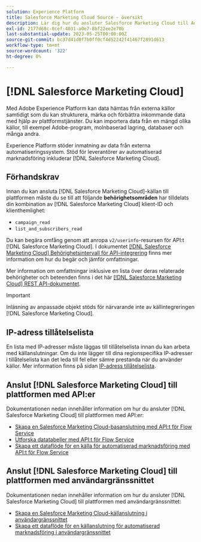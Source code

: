 ```yaml
---
solution: Experience Platform
title: Salesforce Marketing Cloud Source - översikt
description: Lär dig hur du ansluter Salesforce Marketing Cloud till Adobe Experience Platform med hjälp av API:er eller användargränssnittet.
exl-id: 2177d68c-0cef-4031-a0e7-8bf22ee2e70b
last-substantial-update: 2023-05-25T00:00:00Z
source-git-commit: bc37d41d0f7b0ff0cf4d52242f41467f2891d613
workflow-type: tm+mt
source-wordcount: '322'
ht-degree: 0%

---
```


# [!DNL Salesforce Marketing Cloud]

Med Adobe Experience Platform kan data hämtas från externa källor samtidigt som du kan strukturera, märka och förbättra inkommande data med hjälp av plattformstjänster. Du kan importera data från en mängd olika källor, till exempel Adobe-program, molnbaserad lagring, databaser och många andra.

Experience Platform stöder inmatning av data från externa automatiseringssystem. Stöd för leverantörer av automatiserad marknadsföring inkluderar [!DNL Salesforce Marketing Cloud].

## Förhandskrav

Innan du kan ansluta [!DNL Salesforce Marketing Cloud]-källan till plattformen måste du se till att följande **behörighetsområden** har tilldelats din kombination av [!DNL Salesforce Marketing Cloud] klient-ID och klienthemlighet:

* `campaign_read`
* `list_and_subscribers_read`

Du kan begära omfång genom att anropa `v2/userinfo`-resursen för API:t [!DNL Salesforce Marketing Cloud]. I dokumentet [[!DNL Salesforce Marketing Cloud] Behörighetsintervall för API-integrering](<https://developer.salesforce.com/docs/marketing/marketing-cloud/guide/data-access-permissions.html>) finns mer information om hur du begär och jämför omfattningar.

Mer information om omfattningar inklusive en lista över deras relaterade behörigheter och beteenden finns i det här [[!DNL Salesforce Marketing Cloud] REST API-dokumentet](<https://developer.salesforce.com/docs/marketing/marketing-cloud/guide/rest-permissions-and-scopes.html>).

>[!IMPORTANT]
>
>Inläsning av anpassade objekt stöds för närvarande inte av källintegreringen [!DNL Salesforce Marketing Cloud].

## IP-adress tillåtelselista

En lista med IP-adresser måste läggas till tillåtelselista innan du kan arbeta med källanslutningar. Om du inte lägger till dina regionspecifika IP-adresser i tillåtelselista kan det leda till fel eller sämre prestanda när du använder källor. Mer information finns på sidan [IP-adress tillåtelselista](../../ip-address-allow-list.md).

## Anslut [!DNL Salesforce Marketing Cloud] till plattformen med API:er

Dokumentationen nedan innehåller information om hur du ansluter [!DNL Salesforce Marketing Cloud] till plattformen med API:er:

* [Skapa en Salesforce Marketing Cloud-basanslutning med API:t för Flow Service](../../tutorials/api/create/marketing-automation/salesforce-marketing-cloud.md)
* [Utforska datatabeller med API:t för Flow Service](../../tutorials/api/explore/tabular.md)
* [Skapa ett dataflöde för en källa för automatiserad marknadsföring med API:t för Flow Service](../../tutorials/api/collect/marketing-automation.md)

## Anslut [!DNL Salesforce Marketing Cloud] till plattformen med användargränssnittet

Dokumentationen nedan innehåller information om hur du ansluter [!DNL Salesforce Marketing Cloud] till plattformen med användargränssnittet:

* [Skapa en Salesforce Marketing Cloud-källanslutning i användargränssnittet](../../tutorials/ui/create/marketing-automation/salesforce-marketing-cloud.md)
* [Skapa ett dataflöde för en källanslutning för automatiserad marknadsföring i användargränssnittet](../../tutorials/ui/dataflow/marketing-automation.md)
